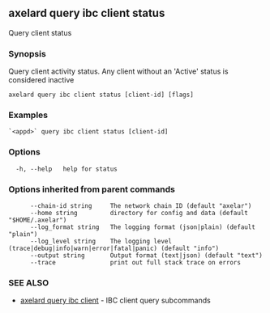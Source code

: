 ## axelard query ibc client status

Query client status

### Synopsis

Query client activity status. Any client without an 'Active' status is considered inactive

```
axelard query ibc client status [client-id] [flags]
```

### Examples

```
`<appd>` query ibc client status [client-id]
```

### Options

```
  -h, --help   help for status
```

### Options inherited from parent commands

```
      --chain-id string     The network chain ID (default "axelar")
      --home string         directory for config and data (default "$HOME/.axelar")
      --log_format string   The logging format (json|plain) (default "plain")
      --log_level string    The logging level (trace|debug|info|warn|error|fatal|panic) (default "info")
      --output string       Output format (text|json) (default "text")
      --trace               print out full stack trace on errors
```

### SEE ALSO

- [axelard query ibc client](/cli-docs/v0_31_2/axelard_query_ibc_client) - IBC client query subcommands
